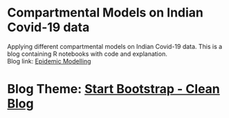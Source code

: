# Compartmental Models on Indian Covid-19 data  

Applying different compartmental models on Indian Covid-19 data. This is a blog containing R notebooks with code and explanation.  
Blog link: [Epidemic Modelling](https://rajats.github.io/epidemic-modelling/)  

# Blog Theme: [Start Bootstrap - Clean Blog](https://startbootstrap.com/template-overviews/clean-blog/)